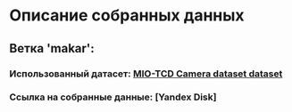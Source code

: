 # Описание собранных данных

## Ветка 'makar':

### Использованный датасет: [MIO-TCD Camera dataset dataset](https://tcd.miovision.com/)

### Ссылка на собранные данные: [Yandex Disk]
